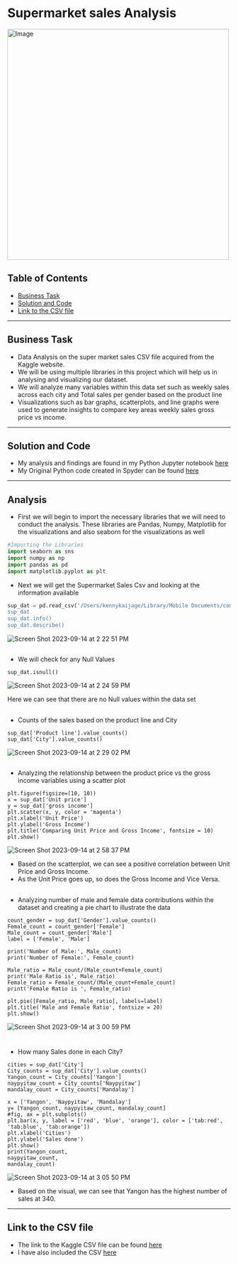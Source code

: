 # Supermarket sales Analysis

<img src="https://github.com/KennethManzi1/Data-Analysis-projects/assets/120513764/ed12d855-b1ac-40dc-840f-410349c48d91" alt="Image" width="500" height="520">


## Table of Contents
- [Business Task](#business-task)
- [Solution and Code](#Solution-and-Code)
- [Link to the CSV file](#Link-to-the-CSV-file)

***

## Business Task
- Data Analysis on the super market sales CSV file acquired from the Kaggle website.
- We will be using multiple libraries in this project which will help us in analysing and visualizing our dataset.
- We will analyze many variables within this data set such as weekly sales across each city and Total sales per gender based on the product line
- Visualizations such as bar graphs, scatterplots, and line graphs were used to generate insights to compare key areas weekly sales gross price vs income.

***

## Solution and Code

- My analysis and findings are found in my Python Jupyter notebook [here](https://github.com/KennethManzi1/Data-Analysis-projects/blob/main/Supermarket_data%20Analysis/Kaggle%20Super%20Market%20Analysis.ipynb)
- My Original Python code created in Spyder can be found [here](https://github.com/KennethManzi1/Data-Analysis-projects/blob/main/Supermarket_data%20Analysis/Supermarketanalysis.py)


***

## Analysis 

- First we will begin to import the necessary libraries that we will need to conduct the analysis. These libraries are Pandas, Numpy, Matplotlib for the visualizations and also seaborn for the visualizations as well

```Python
#Importing the Libraries
import seaborn as sns
import numpy as np
import pandas as pd
import matplotlib.pyplot as plt
```
  
- Next we will get the Supermarket Sales Csv and looking at the information available
```SQL
sup_dat = pd.read_csv('/Users/kennykaijage/Library/Mobile Documents/com~apple~CloudDocs/Desktop/Datasets/Datasets_for_p
sup_dat
sup_dat.info()
sup_dat.describe()
```
![Screen Shot 2023-09-14 at 2 22 51 PM](https://github.com/KennethManzi1/Data-Analysis-projects/assets/120513764/32d8a1d2-dbd2-4b30-a674-adc3ef9721b6)

##

- We will check for any Null Values
```
sup_dat.isnull()
```
![Screen Shot 2023-09-14 at 2 24 59 PM](https://github.com/KennethManzi1/Data-Analysis-projects/assets/120513764/13acbea5-2a9a-4e75-bc88-9860f6e3169d)

Here we can see that there are no Null values within the data set

##
- Counts of the sales based on the product line and City
```
sup_dat['Product line'].value_counts()
sup_dat['City'].value_counts()
```
![Screen Shot 2023-09-14 at 2 29 02 PM](https://github.com/KennethManzi1/Data-Analysis-projects/assets/120513764/551fbd90-e210-4319-ad04-20f28f9a98c5)


##

- Analyzing the relationship between the product price vs the gross income variables using a scatter plot

```
plt.figure(figsize=(10, 10))
x = sup_dat['Unit price']
y = sup_dat['gross income']
plt.scatter(x, y, color = 'magenta')
plt.xlabel('Unit Price')
plt.ylabel('Gross Income')
plt.title('Comparing Unit Price and Gross Income', fontsize = 10)
plt.show()
```
![Screen Shot 2023-09-14 at 2 58 37 PM](https://github.com/KennethManzi1/Data-Analysis-projects/assets/120513764/84eb11fd-35b7-4d81-875f-f12fbb51a979)

- Based on the scatterplot, we can see a positive correlation between Unit Price and Gross Income.
- As the Unit Price goes up, so does the Gross Income and Vice Versa.

##

- Analyzing number of male and female data contributions within the dataset and creating a pie chart to illustrate the data 
```
count_gender = sup_dat['Gender'].value_counts()
Female_count = count_gender['Female']
Male_count = count_gender['Male']
label = ['Female', 'Male']

print('Number of Male:', Male_count)
print('Number of Female:', Female_count)

Male_ratio = Male_count/(Male_count+Female_count)
print('Male Ratio is', Male_ratio)
Female_ratio = Female_count/(Male_count+Female_count)
print('Female Ratio is ', Female_ratio)

plt.pie([Female_ratio, Male_ratio], labels=label)
plt.title('Male and Female Ratio', fontsize = 20)
plt.show()
```

![Screen Shot 2023-09-14 at 3 00 59 PM](https://github.com/KennethManzi1/Data-Analysis-projects/assets/120513764/0ba3cfb2-7b2e-4b21-b904-e024b97fc56d)


#
- How many Sales done in each City?
```
cities = sup_dat['City']
City_counts = sup_dat['City'].value_counts()
Yangon_count = City_counts['Yangon']
naypyitaw_count = City_counts['Naypyitaw']
mandalay_count = City_counts['Mandalay']

x = ['Yangon', 'Naypyitaw', 'Mandalay']
y= [Yangon_count, naypyitaw_count, mandalay_count]
#fig, ax = plt.subplots()
plt.bar(x, y, label = ['red', 'blue', 'orange'], color = ['tab:red', 'tab:blue', 'tab:orange'])
plt.xlabel('Cities')
plt.ylabel('Sales done')
plt.show()
print(Yangon_count,
naypyitaw_count,
mandalay_count)

```
![Screen Shot 2023-09-14 at 3 05 50 PM](https://github.com/KennethManzi1/Data-Analysis-projects/assets/120513764/9713d727-d03b-450d-9ad6-20d4284d99a2)

- Based on the visual, we can see that Yangon has the highest number of sales at 340.




***

## Link to the CSV file
- The link to the Kaggle CSV file can be found [here](https://www.kaggle.com/datasets/aungpyaeap/supermarket-sales/code)
- I have also included the CSV [here](https://github.com/KennethManzi1/Data-Analysis-projects/blob/main/Supermarket_data%20Analysis/supermarketsales.csv)





